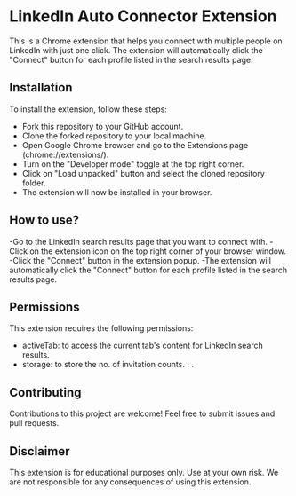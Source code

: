 
# LinkedIn Auto Connector Extension
This is a Chrome extension that helps you connect with multiple people on LinkedIn with just one click. The extension will automatically click the "Connect" button for each profile listed in the search results page.

## Installation
To install the extension, follow these steps:

- Fork this repository to your GitHub account.
- Clone the forked repository to your local machine.
- Open Google Chrome browser and go to the Extensions page (chrome://extensions/).
- Turn on the "Developer mode" toggle at the top right corner.
- Click on "Load unpacked" button and select the cloned repository folder.
- The extension will now be installed in your browser.

## How to use?
-Go to the LinkedIn search results page that you want to connect with.
-Click on the extension icon on the top right corner of your browser window.
-Click the "Connect" button in the extension popup.
-The extension will automatically click the "Connect" button for each profile listed in the search results page.

## Permissions
This extension requires the following permissions:

- activeTab: to access the current tab's content for LinkedIn search results.
- storage: to store the no. of invitation counts.
.
.
## Contributing

Contributions to this project are welcome! Feel free to submit issues and pull requests.

## Disclaimer
This extension is for educational purposes only. Use at your own risk. We are not responsible for any consequences of using this extension.
